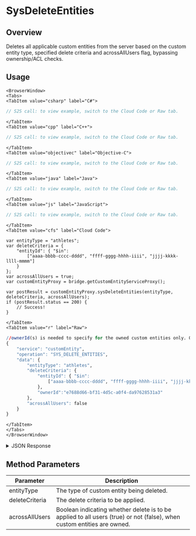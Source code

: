 # SysDeleteEntities
## Overview
Deletes all applicable custom entities from the server based on the custom entity type, specified delete criteria and acrossAllUsers flag, bypassing ownership/ACL checks.

<PartialServop service_name="customEntity" operation_name="SYS_DELETE_ENTITIES" />

## Usage

```mdx-code-block
<BrowserWindow>
<Tabs>
<TabItem value="csharp" label="C#">
```

```csharp
// S2S call: to view example, switch to the Cloud Code or Raw tab.
```

```mdx-code-block
</TabItem>
<TabItem value="cpp" label="C++">
```

```cpp
// S2S call: to view example, switch to the Cloud Code or Raw tab.
```

```mdx-code-block
</TabItem>
<TabItem value="objectivec" label="Objective-C">
```

```objectivec
// S2S call: to view example, switch to the Cloud Code or Raw tab.
```

```mdx-code-block
</TabItem>
<TabItem value="java" label="Java">
```

```java
// S2S call: to view example, switch to the Cloud Code or Raw tab.
```

```mdx-code-block
</TabItem>
<TabItem value="js" label="JavaScript">
```

```javascript
// S2S call: to view example, switch to the Cloud Code or Raw tab.
```

```mdx-code-block
</TabItem>
<TabItem value="cfs" label="Cloud Code">
```

```cfscript
var entityType = "athletes";
var deleteCriteria = {
    "entityId": { "$in":
        ["aaaa-bbbb-cccc-dddd", "ffff-gggg-hhhh-iiii", "jjjj-kkkk-llll-mmmm"]
    }
};
var acrossAllUsers = true;
var customEntityProxy = bridge.getCustomEntityServiceProxy();

var postResult = customEntityProxy.sysDeleteEntities(entityType, deleteCriteria, acrossAllUsers);
if (postResult.status == 200) {
    // Success!
}
```

```mdx-code-block
</TabItem>
<TabItem value="r" label="Raw">
```

```r
//ownerId(s) is needed to specify for the owned custom entities only. Or, setting acrossAllUsers to true
{
	"service": "customEntity",
	"operation": "SYS_DELETE_ENTITIES",
	"data": {
		"entityType": "athletes",
		"deleteCriteria": {
			"entityId": { "$in":
				["aaaa-bbbb-cccc-dddd", "ffff-gggg-hhhh-iiii", "jjjj-kkkk-llll-mmmm"]
			},
			"ownerId":"e7688d66-bf31-4d5c-a0f4-da97628531a3"
		},
		"acrossAllUsers": false
	}
}
```

```mdx-code-block
</TabItem>
</Tabs>
</BrowserWindow>
```

<details>
<summary>JSON Response</summary>

```json
{
  "data": {
    "deletedCount": 3
  },
  "status": 200
}
```
</details>

## Method Parameters
Parameter | Description
--------- | -----------
entityType | The type of custom entity being deleted. 
deleteCriteria | The delete criteria to be applied. 
acrossAllUsers | Boolean indicating whether delete is to be applied to all users (true) or not (false), when custom entities are owned.


